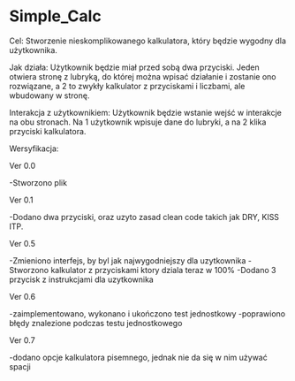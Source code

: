 ﻿# Simple_Calc

Cel: Stworzenie nieskomplikowanego kalkulatora, który będzie wygodny dla użytkownika.

Jak działa: Użytkownik będzie miał przed sobą dwa przyciski. Jeden otwiera stronę z lubryką, do której można wpisać działanie i zostanie ono rozwiązane, a 2 to zwykły kalkulator z przyciskami i liczbami, ale wbudowany w stronę.

Interakcja z użytkownikiem: Użytkownik będzie wstanie wejść w interakcje na obu stronach. Na 1 użytkownik wpisuje dane do lubryki, a na 2 klika przyciski kalkulatora.


Wersyfikacja:

Ver 0.0

-Stworzono plik

Ver 0.1

-Dodano dwa przyciski, oraz uzyto zasad clean code takich jak DRY, KISS ITP.

Ver 0.5

-Zmieniono interfejs, by byl jak najwygodniejszy dla uzytkownika
-Stworzono kalkulator z przyciskami ktory dziala teraz w 100%
-Dodano 3 przycisk z instrukcjami dla uzytkownika
    
Ver 0.6

-zaimplementowano, wykonano i ukończono test jednostkowy
-poprawiono błędy znalezione podczas testu jednostkowego

Ver 0.7

-dodano opcje kalkulatora pisemnego, jednak nie da się w nim używać spacji
